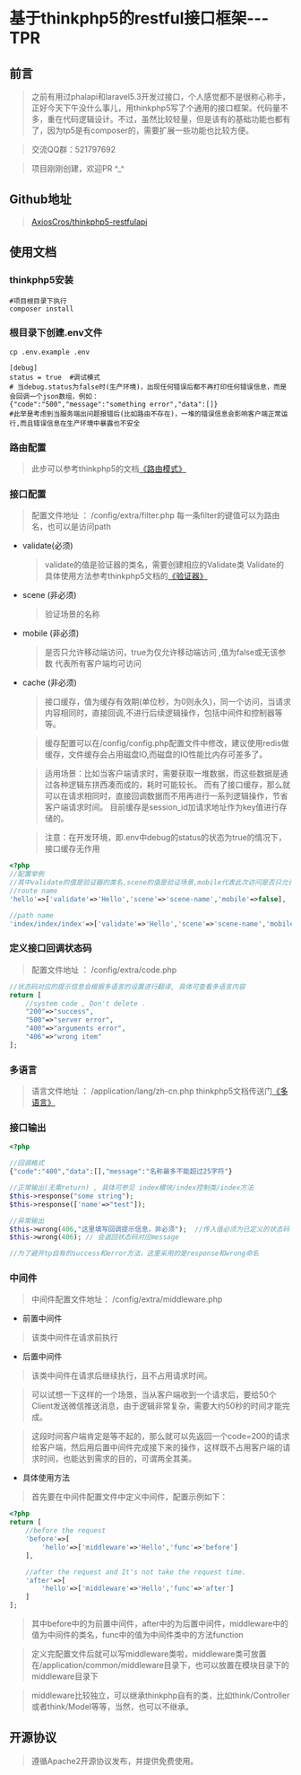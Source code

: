 基于thinkphp5的restful接口框架---TPR
===============


## 前言
> 之前有用过phalapi和laravel5.3开发过接口，个人感觉都不是很称心称手，正好今天下午没什么事儿，用thinkphp5写了个通用的接口框架。代码量不多，重在代码逻辑设计。不过，虽然比较轻量，但是该有的基础功能也都有了，因为tp5是有composer的，需要扩展一些功能也比较方便。

> 交流QQ群：521797692

> 项目刚刚创建，欢迎PR  ^_^ 

## Github地址
> [AxiosCros/thinkphp5-restfulapi](https://github.com/AxiosCros/thinkphp5-restfulapi.git)

## 使用文档

### thinkphp5安装
``` shell
#项目根目录下执行
composer install
```

### 根目录下创建.env文件
``` shell
cp .env.example .env

[debug]
status = true  #调试模式
# 当debug.status为false时(生产环境)，出现任何错误后都不再打印任何错误信息，而是会回调一个json数组，例如：
{"code":"500","message":"something error","data":[]}
#此举是考虑到当服务端出问题报错后(比如路由不存在)，一堆的错误信息会影响客户端正常运行,而且错误信息在生产环境中暴露也不安全
```

### 路由配置
> 此步可以参考thinkphp5的文档[《路由模式》](http://www.kancloud.cn/manual/thinkphp5/118019)

### 接口配置

> 配置文件地址 ： /config/extra/filter.php
> 每一条filter的键值可以为路由名，也可以是访问path

* validate(必须)
  > validate的值是验证器的类名，需要创建相应的Validate类
  > Validate的具体使用方法参考thinkphp5文档的[《验证器》](http://www.kancloud.cn/manual/thinkphp5/129352)
  
* scene (非必须)
  > 验证场景的名称

* mobile (非必须)
  > 是否只允许移动端访问，true为仅允许移动端访问 ,值为false或无该参数 代表所有客户端均可访问

* cache (非必须)
  > 接口缓存，值为缓存有效期(单位秒，为0则永久)，同一个访问，当请求内容相同时，直接回调,不进行后续逻辑操作，包括中间件和控制器等等。
  
  > 缓存配置可以在/config/config.php配置文件中修改，建议使用redis做缓存，文件缓存会占用磁盘IO,而磁盘的IO性能比内存可差多了。
  
  > 适用场景：比如当客户端请求时，需要获取一堆数据，而这些数据是通过各种逻辑东拼西凑而成的，耗时可能较长。
  >而有了接口缓存，那么就可以在请求相同时，直接回调数据而不用再进行一系列逻辑操作，节省客户端请求时间。
  >目前缓存是session_id加请求地址作为key值进行存储的。
  
  > 注意：在开发环境，即.env中debug的status的状态为true的情况下，接口缓存无作用


``` php
<?php
//配置举例
//其中validate的值是验证器的类名,scene的值是验证场景,mobile代表此次访问是否只允许移动端访问
//route name
'hello'=>['validate'=>'Hello','scene'=>'scene-name','mobile'=>false],  //针对路由名称的参数过滤

//path name
'index/index/index'=>['validate'=>'Hello','scene'=>'scene-name','mobile'=>false] //针对访问地址的参数过滤

```

### 定义接口回调状态码
> 配置文件地址 ： /config/extra/code.php

``` php
//状态码对应的提示信息会根据多语言的设置进行翻译, 具体可查看多语言内容
return [
    //system code , Don't delete .
    "200"=>"success",
    "500"=>"server error",
    "400"=>"arguments error",
    "406"=>"wrong item"
];
```

### 多语言
> 语言文件地址 ： /application/lang/zh-cn.php
> thinkphp5文档传送门[《多语言》](http://www.kancloud.cn/manual/thinkphp5/118132)

### 接口输出
``` php
<?php

//回调格式
{"code":"400","data":[],"message":"名称最多不能超过25字符"}

//正常输出(无需return) , 具体可参见 index模块/index控制类/index方法
$this->response("some string");
$this->response(['name'=>"test"]);

//异常输出
$this->wrong(406,"这里填写回调提示信息，非必须");  //传入值必须为已定义的状态码
$this->wrong(406); // 会返回状态码对应message

//为了避开tp自有的success和error方法，这里采用的是response和wrong命名
```

### 中间件
> 中间件配置文件地址： /config/extra/middleware.php

* 前置中间件
> 该类中间件在请求前执行

* 后置中间件
> 该类中间件在请求后继续执行，且不占用请求时间。

> 可以试想一下这样的一个场景，当从客户端收到一个请求后，要给50个Client发送微信推送消息，由于逻辑非常复杂，需要大约50秒的时间才能完成。

> 这段时间客户端肯定是等不起的，那么就可以先返回一个code=200的请求给客户端，然后用后置中间件完成接下来的操作，这样既不占用客户端的请求时间，也能达到需求的目的，可谓两全其美。

* 具体使用方法

> 首先要在中间件配置文件中定义中间件，配置示例如下：

``` php
<?php
return [
    //before the request
    'before'=>[
        'hello'=>['middleware'=>'Hello','func'=>'before']
    ],

    //after the request and It's not take the request time.
    'after'=>[
        'hello'=>['middleware'=>'Hello','func'=>'after']
    ]
];
```
> 其中before中的为前置中间件，after中的为后置中间件，middleware中的值为中间件的类名，func中的值为中间件类中的方法function

> 定义完配置文件后就可以写middleware类啦，middleware类可放置在/application/common/middleware目录下，也可以放置在模块目录下的middleware目录下

> middleware比较独立，可以继承thinkphp自有的类，比如think/Controller或者think/Model等等，当然，也可以不继承。


## 开源协议
> 遵循Apache2开源协议发布，并提供免费使用。